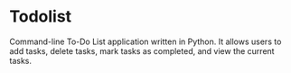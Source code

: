 # Todolist
 Command-line To-Do List application written in Python. It allows users to add tasks, delete tasks, mark tasks as completed, and view the current tasks.
